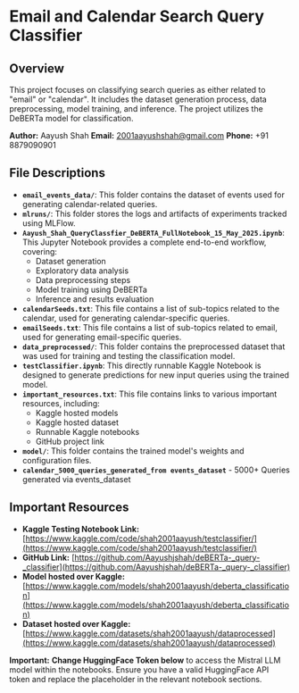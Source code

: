 # Email and Calendar Search Query Classifier

## Overview

This project focuses on classifying search queries as either related to "email" or "calendar". It includes the dataset generation process, data preprocessing, model training, and inference. The project utilizes the DeBERTa model for classification.

**Author:** Aayush Shah
**Email:** 2001aayushshah@gmail.com
**Phone:** +91 8879090901

## File Descriptions

- **`email_events_data/`**: This folder contains the dataset of events used for generating calendar-related queries.
- **`mlruns/`**: This folder stores the logs and artifacts of experiments tracked using MLFlow.
- **`Aayush_Shah_QueryClassfier_DeBERTA_FullNotebook_15_May_2025.ipynb`**: This Jupyter Notebook provides a complete end-to-end workflow, covering:
    - Dataset generation
    - Exploratory data analysis
    - Data preprocessing steps
    - Model training using DeBERTa
    - Inference and results evaluation
- **`calendarSeeds.txt`**: This file contains a list of sub-topics related to the calendar, used for generating calendar-specific queries.
- **`emailSeeds.txt`**: This file contains a list of sub-topics related to email, used for generating email-specific queries.
- **`data_preprocessed/`**: This folder contains the preprocessed dataset that was used for training and testing the classification model.
- **`testClassifier.ipynb`**: This directly runnable Kaggle Notebook is designed to generate predictions for new input queries using the trained model.
- **`important_resources.txt`**: This file contains links to various important resources, including:
    - Kaggle hosted models
    - Kaggle hosted dataset
    - Runnable Kaggle notebooks
    - GitHub project link
- **`model/`**: This folder contains the trained model's weights and configuration files.
- **`calendar_5000_queries_generated_from events_dataset`** - 5000+ Queries generated via events_dataset
## Important Resources

- **Kaggle Testing Notebook Link:** [https://www.kaggle.com/code/shah2001aayush/testclassifier/](https://www.kaggle.com/code/shah2001aayush/testclassifier/)
- **GitHub Link:** [https://github.com/Aayushjshah/deBERTa-_query-_classifier](https://github.com/Aayushjshah/deBERTa-_query-_classifier)
- **Model hosted over Kaggle:** [https://www.kaggle.com/models/shah2001aayush/deberta_classification](https://www.kaggle.com/models/shah2001aayush/deberta_classification)
- **Dataset hosted over Kaggle:** [https://www.kaggle.com/datasets/shah2001aayush/dataprocessed](https://www.kaggle.com/datasets/shah2001aayush/dataprocessed)

**Important:** **Change HuggingFace Token below** to access the Mistral LLM model within the notebooks. Ensure you have a valid HuggingFace API token and replace the placeholder in the relevant notebook sections.
